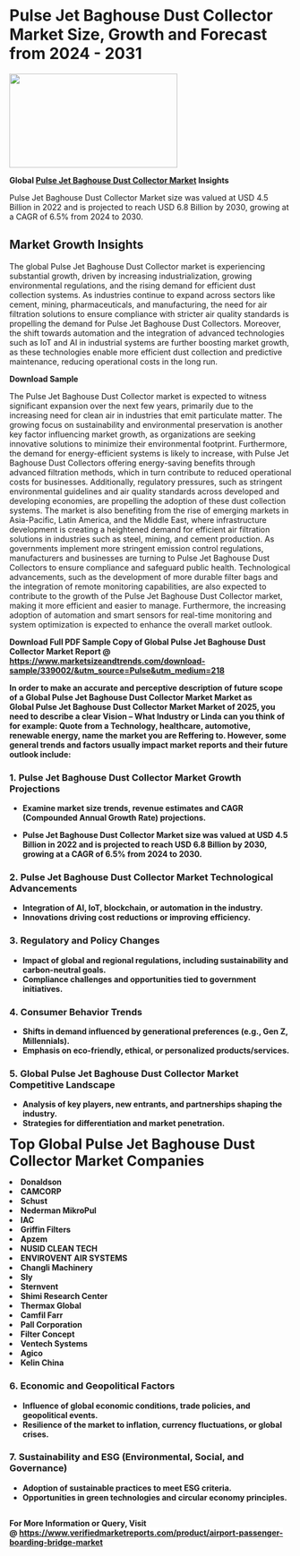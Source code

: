 <H1>Pulse Jet Baghouse Dust Collector Market Size, Growth and Forecast from 2024 - 2031</H1><img class="aligncenter size-medium wp-image-584254" src="https://thirdeyenews.in/wp-content/uploads/2024/09/Global-Market-Research-300x168.jpeg" alt="" width="300" height="168" /><p><strong>Global&nbsp;<a href="https://www.marketsizeandtrends.com/download-sample/339002/&amp;utm_source=Pulse&amp;utm_medium=218">Pulse Jet Baghouse Dust Collector Market</a> Insights</strong></p><p>Pulse Jet Baghouse Dust Collector Market size was valued at USD 4.5 Billion in 2022 and is projected to reach USD 6.8 Billion by 2030, growing at a CAGR of 6.5% from 2024 to 2030.</p><p><h2>Market Growth Insights</h2> <p>The global Pulse Jet Baghouse Dust Collector market is experiencing substantial growth, driven by increasing industrialization, growing environmental regulations, and the rising demand for efficient dust collection systems. As industries continue to expand across sectors like cement, mining, pharmaceuticals, and manufacturing, the need for air filtration solutions to ensure compliance with stricter air quality standards is propelling the demand for Pulse Jet Baghouse Dust Collectors. Moreover, the shift towards automation and the integration of advanced technologies such as IoT and AI in industrial systems are further boosting market growth, as these technologies enable more efficient dust collection and predictive maintenance, reducing operational costs in the long run.</p> <p><strong>Download Sample</strong></p> <p>The Pulse Jet Baghouse Dust Collector market is expected to witness significant expansion over the next few years, primarily due to the increasing need for clean air in industries that emit particulate matter. The growing focus on sustainability and environmental preservation is another key factor influencing market growth, as organizations are seeking innovative solutions to minimize their environmental footprint. Furthermore, the demand for energy-efficient systems is likely to increase, with Pulse Jet Baghouse Dust Collectors offering energy-saving benefits through advanced filtration methods, which in turn contribute to reduced operational costs for businesses. Additionally, regulatory pressures, such as stringent environmental guidelines and air quality standards across developed and developing economies, are propelling the adoption of these dust collection systems. The market is also benefiting from the rise of emerging markets in Asia-Pacific, Latin America, and the Middle East, where infrastructure development is creating a heightened demand for efficient air filtration solutions in industries such as steel, mining, and cement production. As governments implement more stringent emission control regulations, manufacturers and businesses are turning to Pulse Jet Baghouse Dust Collectors to ensure compliance and safeguard public health. Technological advancements, such as the development of more durable filter bags and the integration of remote monitoring capabilities, are also expected to contribute to the growth of the Pulse Jet Baghouse Dust Collector market, making it more efficient and easier to manage. Furthermore, the increasing adoption of automation and smart sensors for real-time monitoring and system optimization is expected to enhance the overall market outlook. <p><strong></p><p><span class=""><strong>Download Full PDF Sample Copy of Global Pulse Jet Baghouse Dust Collector Market Report</strong> @ <a href="https://www.marketsizeandtrends.com/download-sample/339002/&amp;utm_source=Pulse&amp;utm_medium=218" target="_blank">https://www.marketsizeandtrends.com/download-sample/339002/&amp;utm_source=Pulse&amp;utm_medium=218</a></span></p><p>In order to make an accurate and perceptive description of future scope of a Global&nbsp;Pulse Jet Baghouse Dust Collector Market Market as Global&nbsp;Pulse Jet Baghouse Dust Collector Market Market of 2025, you need to describe a clear Vision &ndash; What Industry or Linda can you think of for example: Quote from a Technology, healthcare, automotive, renewable energy, name the market you are Reffering to. However, some general trends and factors usually impact market reports and their future outlook include:</p><h3>1.&nbsp;<strong>Pulse Jet Baghouse Dust Collector Market Growth Projections</strong></h3><ul><li>Examine market size trends, revenue estimates and CAGR (Compounded Annual Growth Rate) projections.</li><li><p>Pulse Jet Baghouse Dust Collector Market size was valued at USD 4.5 Billion in 2022 and is projected to reach USD 6.8 Billion by 2030, growing at a CAGR of 6.5% from 2024 to 2030.</p></li></ul><h3>2.&nbsp;<strong>Pulse Jet Baghouse Dust Collector Market Technological Advancements</strong></h3><ul><li>Integration of AI, IoT, blockchain, or automation in the industry.</li><li>Innovations driving cost reductions or improving efficiency.</li></ul><h3>3.&nbsp;<strong>Regulatory and Policy Changes</strong></h3><ul><li>Impact of global and regional regulations, including sustainability and carbon-neutral goals.</li><li>Compliance challenges and opportunities tied to government initiatives.</li></ul><h3>4.&nbsp;<strong>Consumer Behavior Trends</strong></h3><ul><li>Shifts in demand influenced by generational preferences (e.g., Gen Z, Millennials).</li><li>Emphasis on eco-friendly, ethical, or personalized products/services.</li></ul><h3>5.&nbsp;<strong>Global Pulse Jet Baghouse Dust Collector Market Competitive Landscape</strong></h3><ul><li>Analysis of key players, new entrants, and partnerships shaping the industry.</li><li>Strategies for differentiation and market penetration.</li></ul><p data-pm-slice="1 1 []"><span style="color: inherit; font-family: inherit; font-size: 25px;">Top Global Pulse Jet Baghouse Dust Collector Market Companies</span></p><div class="" data-test-id=""><p><li>Donaldson</li><li> CAMCORP</li><li> Schust</li><li> Nederman MikroPul</li><li> IAC</li><li> Griffin Filters</li><li> Apzem</li><li> NUSID CLEAN TECH</li><li> ENVIROVENT AIR SYSTEMS</li><li> Changli Machinery</li><li> Sly</li><li> Sternvent</li><li> Shimi Research Center</li><li> Thermax Global</li><li> Camfil Farr</li><li> Pall Corporation</li><li> Filter Concept</li><li> Ventech Systems</li><li> Agico</li><li> Kelin China</li></p></div><h3>6.&nbsp;<strong>Economic and Geopolitical Factors</strong></h3><ul><li>Influence of global economic conditions, trade policies, and geopolitical events.</li><li>Resilience of the market to inflation, currency fluctuations, or global crises.</li></ul><h3>7.&nbsp;<strong>Sustainability and ESG (Environmental, Social, and Governance)</strong></h3><ul><li>Adoption of sustainable practices to meet ESG criteria.</li><li>Opportunities in green technologies and circular economy principles.</li></ul><h2><strong style="font-size: 14px;">For More Information or Query, Visit @&nbsp;</strong><a style="background-color: #ffffff; font-size: 14px;" href="https://www.marketsizeandtrends.com/report/pulse-jet-baghouse-dust-collector-market/" target="_blank">https://www.verifiedmarketreports.com/product/airport-passenger-boarding-bridge-market</a></h2>
